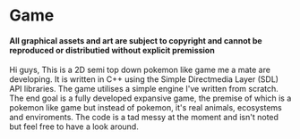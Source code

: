 # Game
#### All graphical assets and art are subject to copyright and cannot be reproduced or distributied without explicit premission ####

Hi guys,
This is a 2D semi top down pokemon like game me a mate are developing. 
It is written in C++ using the Simple Directmedia Layer (SDL) API libraries.
The game utilises a simple engine I've written from scratch.
The end goal is a fully developed expansive game, the premise of which is a pokemon like game but instead of pokemon, it's real animals, ecosystems and enviroments. 
The code is a tad messy at the moment and isn't noted but feel free to have a look around. 
